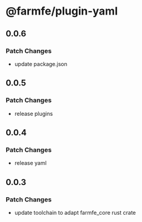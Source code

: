 # @farmfe/plugin-yaml

## 0.0.6

### Patch Changes

- update package.json

## 0.0.5

### Patch Changes

- release plugins

## 0.0.4

### Patch Changes

- release yaml

## 0.0.3

### Patch Changes

- update toolchain to adapt farmfe_core rust crate
